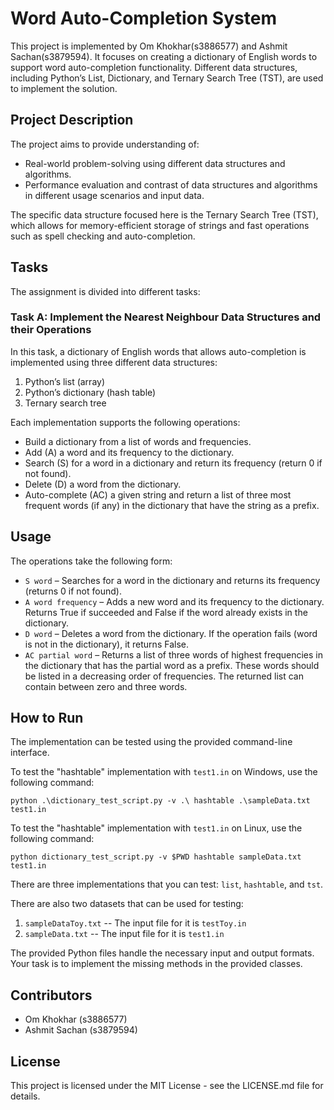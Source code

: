 # Word Auto-Completion System

This project is implemented by Om Khokhar(s3886577) and Ashmit Sachan(s3879594). It focuses on creating a dictionary of English words to support word auto-completion functionality. Different data structures, including Python’s List, Dictionary, and Ternary Search Tree (TST), are used to implement the solution.

## Project Description

The project aims to provide understanding of:

- Real-world problem-solving using different data structures and algorithms.
- Performance evaluation and contrast of data structures and algorithms in different usage scenarios and input data.

The specific data structure focused here is the Ternary Search Tree (TST), which allows for memory-efficient storage of strings and fast operations such as spell checking and auto-completion.

## Tasks

The assignment is divided into different tasks:

### Task A: Implement the Nearest Neighbour Data Structures and their Operations

In this task, a dictionary of English words that allows auto-completion is implemented using three different data structures:

1. Python’s list (array)
2. Python’s dictionary (hash table)
3. Ternary search tree

Each implementation supports the following operations:

- Build a dictionary from a list of words and frequencies.
- Add (A) a word and its frequency to the dictionary.
- Search (S) for a word in a dictionary and return its frequency (return 0 if not found).
- Delete (D) a word from the dictionary.
- Auto-complete (AC) a given string and return a list of three most frequent words (if any) in the dictionary that have the string as a prefix.

## Usage

The operations take the following form:

- `S word` – Searches for a word in the dictionary and returns its frequency (returns 0 if not found).
- `A word frequency` – Adds a new word and its frequency to the dictionary. Returns True if succeeded and False if the word already exists in the dictionary.
- `D word` – Deletes a word from the dictionary. If the operation fails (word is not in the dictionary), it returns False.
- `AC partial word` – Returns a list of three words of highest frequencies in the dictionary that has the partial word as a prefix. These words should be listed in a decreasing order of frequencies. The returned list can contain between zero and three words.

## How to Run

The implementation can be tested using the provided command-line interface. 

To test the "hashtable" implementation with `test1.in` on Windows, use the following command:

```
python .\dictionary_test_script.py -v .\ hashtable .\sampleData.txt test1.in
```

To test the "hashtable" implementation with `test1.in` on Linux, use the following command:

```
python dictionary_test_script.py -v $PWD hashtable sampleData.txt test1.in
```

There are three implementations that you can test: `list`, `hashtable`, and `tst`.

There are also two datasets that can be used for testing:

1. `sampleDataToy.txt` -- The input file for it is `testToy.in`
2. `sampleData.txt` -- The input file for it is `test1.in`

The provided Python files handle the necessary input and output formats. Your task is to implement the missing methods in the provided classes.

## Contributors

- Om Khokhar (s3886577)
- Ashmit Sachan (s3879594)

## License

This project is licensed under the MIT License - see the LICENSE.md file for details.
